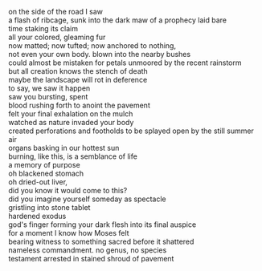 on the side of the road I saw <br>
a flash of ribcage, sunk into the dark maw of a prophecy laid bare <br>
time staking its claim <br>
all your colored, gleaming fur <br>
now matted; now tufted; now anchored to nothing, <br>
not even your own body. blown into the nearby bushes <br>
could almost be mistaken for petals unmoored by the recent rainstorm <br>
but all creation knows the stench of death <br>
maybe the landscape will rot in deference <br>
to say, we saw it happen <br>
saw you bursting, spent <br>
blood rushing forth to anoint the pavement <br>
felt your final exhalation on the mulch <br>
watched as nature invaded your body <br>
created perforations and footholds to be splayed open by the still summer air <br>
organs basking in our hottest sun <br>
burning, like this, is a semblance of life <br>
a memory of purpose <br>
oh blackened stomach <br>
oh dried-out liver, <br>
did you know it would come to this? <br>
did you imagine yourself someday as spectacle <br>
gristling into stone tablet  <br>
hardened exodus <br>
god's finger forming your dark flesh into its final auspice <br>
for a moment I know how Moses felt <br>
bearing witness to something sacred before it shattered <br>
nameless commandment. no genus, no species <br>
testament arrested in stained shroud of pavement <br>








